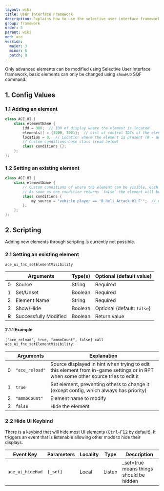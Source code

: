 ```yaml
---
layout: wiki
title: User Interface Framework
description: Explains how to use the selective user interface framework to add custom elements and toggle them using different methods.
group: framework
order: 5
parent: wiki
mod: ace
version:
  major: 3
  minor: 6
  patch: 0
---
```


Only advanced elements can be modified using Selective User Interface framework, basic elements can only be changed using `showHUD` SQF command.

## 1. Config Values

### 1.1 Adding an element

```cpp
class ACE_UI {
    class elementName {
        idd = 300;  // IDD of display where the element is located
        elements[] = {3000, 3001};  // List of control IDCs of the elements to toggle (some can have background as a separate control, this allows grouping them together)
        location = 0;  // Location where the element is present (0 - anywhere, 1 - ground only, 2 - vehicle only)
        // Custom conditions base class (read below)
        class conditions {};
    };
};
```

### 1.2 Setting an existing element

```cpp
class ACE_UI {
    class elementName {
        // Custom conditions of where the element can be visible, each condition has its own entry (use prefixes for easy identification and prevention of overwriting)
        // As soon as one condition returns `false` the element will be hidden, this can be included when adding a new element
        class conditions {
            my_source = "vehicle player == 'B_Heli_Attack_01_F'";  // Condition which makes the element visible only when player is in `'B_Heli_Attack_01_F'` vehicle.
        };
    };
};
```


## 2. Scripting

Adding new elements through scripting is currently not possible.

### 2.1 Setting an existing element

`ace_ui_fnc_setElementVisibility`

|    | Arguments | Type(s) | Optional (default value) |
|----| --------- | ------- | ------------------------ |
| 0  | Source | String | Required |
| 1  | Set/Unset | Boolean | Required |
| 2  | Element Name | String | Required |
| 3  | Show/Hide | Boolean | Optional (default: `false`) |
| **R** | Successfully Modified | Boolean | Return value |

#### 2.1.1 Example

`["ace_reload", true, "ammoCount", false] call ace_ui_fnc_setElementVisibility;`

|    | Arguments | Explanation |
|----| --------- | ----------- |
| 0  | `"ace_reload"` | Source displayed in hint when trying to edit this element from in-game settings or in RPT when some other source tries to edit it |
| 1  | `true` | Set element, preventing others to change it (except config, which always has priority) |
| 2  | `"ammoCount"` | Element name to modify |
| 3  | `false` | Hide the element |

### 2.2 Hide UI Keybind

There is a keybind that will hide most UI elements (<kbd>Ctrl</kbd>-<kbd>F12</kbd> by default).
It triggers an event that is listenable allowing other mods to hide their displays.

| Event Key | Parameters | Locality | Type | Description |
|---------- |------------|----------|------|-------------|
| `ace_ui_hideHud` | `[_set]` | Local | Listen | _set=true means things should be hidden
